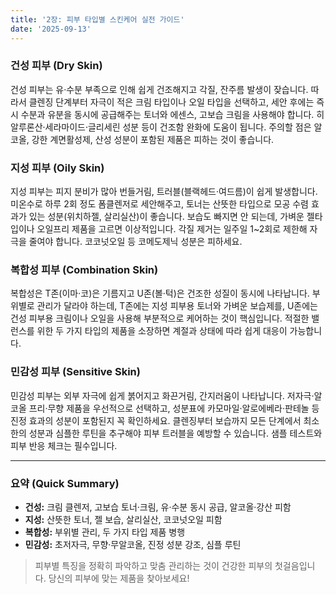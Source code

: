 ```yaml
---
title: '2장: 피부 타입별 스킨케어 실전 가이드'
date: '2025-09-13'
---
```


### 건성 피부 (Dry Skin)
건성 피부는 유·수분 부족으로 인해 쉽게 건조해지고 각질, 잔주름 발생이 잦습니다. 따라서 클렌징 단계부터 자극이 적은 크림 타입이나 오일 타입을 선택하고, 세안 후에는 즉시 수분과 유분을 동시에 공급해주는 토너와 에센스, 고보습 크림을 사용해야 합니다. 히알루론산·세라마이드·글리세린 성분 등이 건조함 완화에 도움이 됩니다. 주의할 점은 알코올, 강한 계면활성제, 산성 성분이 포함된 제품은 피하는 것이 좋습니다.

### 지성 피부 (Oily Skin)
지성 피부는 피지 분비가 많아 번들거림, 트러블(블랙헤드·여드름)이 쉽게 발생합니다. 미온수로 하루 2회 정도 폼클렌저로 세안해주고, 토너는 산뜻한 타입으로 모공 수렴 효과가 있는 성분(위치하젤, 살리실산)이 좋습니다. 보습도 빠지면 안 되는데, 가벼운 젤타입이나 오일프리 제품을 고르면 이상적입니다. 각질 제거는 일주일 1~2회로 제한해 자극을 줄여야 합니다. 코코넛오일 등 코메도제닉 성분은 피하세요.

### 복합성 피부 (Combination Skin)
복합성은 T존(이마·코)은 기름지고 U존(볼·턱)은 건조한 성질이 동시에 나타납니다. 부위별로 관리가 달라야 하는데, T존에는 지성 피부용 토너와 가벼운 보습제를, U존에는 건성 피부용 크림이나 오일을 사용해 부분적으로 케어하는 것이 핵심입니다. 적절한 밸런스를 위한 두 가지 타입의 제품을 소장하면 계절과 상태에 따라 쉽게 대응이 가능합니다.

### 민감성 피부 (Sensitive Skin)
민감성 피부는 외부 자극에 쉽게 붉어지고 화끈거림, 간지러움이 나타납니다. 저자극·알코올 프리·무향 제품을 우선적으로 선택하고, 성분표에 카모마일·알로에베라·판테놀 등 진정 효과의 성분이 포함된지 꼭 확인하세요. 클렌징부터 보습까지 모든 단계에서 최소한의 성분과 심플한 루틴을 추구해야 피부 트러블을 예방할 수 있습니다. 샘플 테스트와 피부 반응 체크는 필수입니다.

---

### 요약 (Quick Summary)
- **건성:** 크림 클렌저, 고보습 토너·크림, 유·수분 동시 공급, 알코올·강산 피함
- **지성:** 산뜻한 토너, 젤 보습, 살리실산, 코코넛오일 피함
- **복합성:** 부위별 관리, 두 가지 타입 제품 병행
- **민감성:** 초저자극, 무향·무알코올, 진정 성분 강조, 심플 루틴

> 피부별 특징을 정확히 파악하고 맞춤 관리하는 것이 건강한 피부의 첫걸음입니다. 당신의 피부에 맞는 제품을 찾아보세요!
